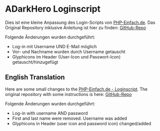 # ADarkHero Loginscript 
Dies ist eine kleine Anpassung des Login-Scripts von [PHP-Einfach.de](http://www.php-einfach.de/experte/php-codebeispiele/loginscript/). Das Original Repository inklusive Anleitung ist hier zu finden: [GitHub-Repo](https://github.com/PHP-Einfach/loginscript)

Folgende Änderungen wurden durchgeführt:
* Log-in mit Username UND E-Mail möglich
* Vor- und Nachname wurden durch Username getauscht
* Glyphicons im Header (User-Icon und Passwort-Icon) getauscht/hinzugefügt

## English Translation
Here are some small changes to the [PHP-Einfach.de - Loginscript](http://www.php-einfach.de/experte/php-codebeispiele/loginscript/). The original repository with some instructions is here: [GitHub-Repo](https://github.com/PHP-Einfach/loginscript)

Folgende Änderungen wurden durchgeführt:
* Log-in with username AND password
* First and last name were removed. Username was added
* Glyphicons in Header (user icon and password icon) changed/added
